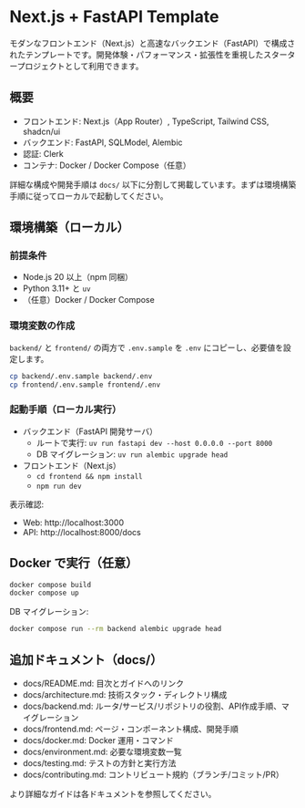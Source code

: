 # Next.js + FastAPI Template

モダンなフロントエンド（Next.js）と高速なバックエンド（FastAPI）で構成されたテンプレートです。開発体験・パフォーマンス・拡張性を重視したスタータープロジェクトとして利用できます。

## 概要

- フロントエンド: Next.js（App Router）, TypeScript, Tailwind CSS, shadcn/ui
- バックエンド: FastAPI, SQLModel, Alembic
- 認証: Clerk
- コンテナ: Docker / Docker Compose（任意）

詳細な構成や開発手順は `docs/` 以下に分割して掲載しています。まずは環境構築手順に従ってローカルで起動してください。

## 環境構築（ローカル）

### 前提条件
- Node.js 20 以上（npm 同梱）
- Python 3.11+ と `uv`
- （任意）Docker / Docker Compose

### 環境変数の作成
`backend/` と `frontend/` の両方で `.env.sample` を `.env` にコピーし、必要値を設定します。

```bash
cp backend/.env.sample backend/.env
cp frontend/.env.sample frontend/.env
```

### 起動手順（ローカル実行）
- バックエンド（FastAPI 開発サーバ）
  - ルートで実行: `uv run fastapi dev --host 0.0.0.0 --port 8000`
  - DB マイグレーション: `uv run alembic upgrade head`
- フロントエンド（Next.js）
  - `cd frontend && npm install`
  - `npm run dev`

表示確認:
- Web: http://localhost:3000
- API: http://localhost:8000/docs

## Docker で実行（任意）

```bash
docker compose build
docker compose up
```

DB マイグレーション:

```bash
docker compose run --rm backend alembic upgrade head
```

## 追加ドキュメント（docs/）

- docs/README.md: 目次とガイドへのリンク
- docs/architecture.md: 技術スタック・ディレクトリ構成
- docs/backend.md: ルータ/サービス/リポジトリの役割、API作成手順、マイグレーション
- docs/frontend.md: ページ・コンポーネント構成、開発手順
- docs/docker.md: Docker 運用・コマンド
- docs/environment.md: 必要な環境変数一覧
- docs/testing.md: テストの方針と実行方法
- docs/contributing.md: コントリビュート規約（ブランチ/コミット/PR）

より詳細なガイドは各ドキュメントを参照してください。
